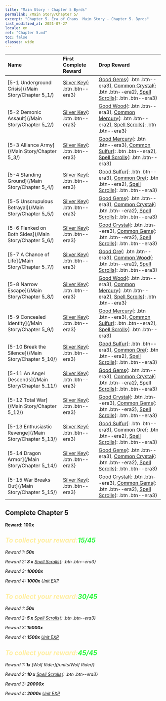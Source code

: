 ```yaml
---
title: "Main Story - Chapter 5 Byrds"
permalink: /Main Story/Chapter 5/
excerpt: "Chapter 5. Era of Chaos  Main Story - Chapter 5. Byrds"
last_modified_at: 2021-07-27
locale: en
ref: "Chapter 5.md"
toc: false
classes: wide
---
```


  | Name |  First Complete Reward | Drop Reward |
  |:------------|:------------|:------------| 
  | [5-1 Underground Crisis](/Main Story/Chapter 5_1/) | [Silver Key](/Items/con_693/){: .btn .btn--era3} | [Good Gems](/Items/mat_16/){: .btn .btn--era3}, [Common Crystal](/Items/mat_11/){: .btn .btn--era2}, [Spell Scrolls](/Items/con_694/){: .btn .btn--era3} |
  | [5-2 Demonic Assault](/Main Story/Chapter 5_2/) | [Silver Key](/Items/con_693/){: .btn .btn--era3} | [Good Wood](/Items/mat_13/){: .btn .btn--era3}, [Common Mercury](/Items/mat_8/){: .btn .btn--era2}, [Spell Scrolls](/Items/con_694/){: .btn .btn--era3} |
  | [5-3 Alliance Army](/Main Story/Chapter 5_3/) | [Silver Key](/Items/con_693/){: .btn .btn--era3} | [Good Mercury](/Items/mat_14/){: .btn .btn--era3}, [Common Sulfur](/Items/mat_9/){: .btn .btn--era2}, [Spell Scrolls](/Items/con_694/){: .btn .btn--era3} |
  | [5-4 Standing Ground](/Main Story/Chapter 5_4/) | [Silver Key](/Items/con_693/){: .btn .btn--era3} | [Good Sulfur](/Items/mat_15/){: .btn .btn--era3}, [Common Ore](/Items/mat_6/){: .btn .btn--era2}, [Spell Scrolls](/Items/con_694/){: .btn .btn--era3} |
  | [5-5 Unscrupulous Betrayal](/Main Story/Chapter 5_5/) | [Silver Key](/Items/con_693/){: .btn .btn--era3} | [Good Gems](/Items/mat_16/){: .btn .btn--era3}, [Common Crystal](/Items/mat_11/){: .btn .btn--era2}, [Spell Scrolls](/Items/con_694/){: .btn .btn--era3} |
  | [5-6 Flanked on Both Sides](/Main Story/Chapter 5_6/) | [Silver Key](/Items/con_693/){: .btn .btn--era3} | [Good Crystal](/Items/mat_17/){: .btn .btn--era3}, [Common Gems](/Items/mat_10/){: .btn .btn--era2}, [Spell Scrolls](/Items/con_694/){: .btn .btn--era3} |
  | [5-7 A Chance of Life](/Main Story/Chapter 5_7/) | [Silver Key](/Items/con_693/){: .btn .btn--era3} | [Good Ore](/Items/mat_12/){: .btn .btn--era3}, [Common Wood](/Items/mat_7/){: .btn .btn--era2}, [Spell Scrolls](/Items/con_694/){: .btn .btn--era3} |
  | [5-8 Narrow Escape](/Main Story/Chapter 5_8/) | [Silver Key](/Items/con_693/){: .btn .btn--era3} | [Good Wood](/Items/mat_13/){: .btn .btn--era3}, [Common Mercury](/Items/mat_8/){: .btn .btn--era2}, [Spell Scrolls](/Items/con_694/){: .btn .btn--era3} |
  | [5-9 Concealed Identity](/Main Story/Chapter 5_9/) | [Silver Key](/Items/con_693/){: .btn .btn--era3} | [Good Mercury](/Items/mat_14/){: .btn .btn--era3}, [Common Sulfur](/Items/mat_9/){: .btn .btn--era2}, [Spell Scrolls](/Items/con_694/){: .btn .btn--era3} |
  | [5-10 Break the Silence](/Main Story/Chapter 5_10/) | [Silver Key](/Items/con_693/){: .btn .btn--era3} | [Good Sulfur](/Items/mat_15/){: .btn .btn--era3}, [Common Ore](/Items/mat_6/){: .btn .btn--era2}, [Spell Scrolls](/Items/con_694/){: .btn .btn--era3} |
  | [5-11 An Angel Descends](/Main Story/Chapter 5_11/) | [Silver Key](/Items/con_693/){: .btn .btn--era3} | [Good Gems](/Items/mat_16/){: .btn .btn--era3}, [Common Crystal](/Items/mat_11/){: .btn .btn--era2}, [Spell Scrolls](/Items/con_694/){: .btn .btn--era3} |
  | [5-12 Total War](/Main Story/Chapter 5_12/) | [Silver Key](/Items/con_693/){: .btn .btn--era3} | [Good Crystal](/Items/mat_17/){: .btn .btn--era3}, [Common Gems](/Items/mat_10/){: .btn .btn--era2}, [Spell Scrolls](/Items/con_694/){: .btn .btn--era3} |
  | [5-13 Enthusiastic Revenge](/Main Story/Chapter 5_13/) | [Silver Key](/Items/con_693/){: .btn .btn--era3} | [Good Sulfur](/Items/mat_15/){: .btn .btn--era3}, [Common Ore](/Items/mat_6/){: .btn .btn--era2}, [Spell Scrolls](/Items/con_694/){: .btn .btn--era3} |
  | [5-14 Dragon Armor](/Main Story/Chapter 5_14/) | [Silver Key](/Items/con_693/){: .btn .btn--era3} | [Good Gems](/Items/mat_16/){: .btn .btn--era3}, [Common Crystal](/Items/mat_11/){: .btn .btn--era2}, [Spell Scrolls](/Items/con_694/){: .btn .btn--era3} |
  | [5-15 War Breaks Out](/Main Story/Chapter 5_15/) | [Silver Key](/Items/con_693/){: .btn .btn--era3} | [Good Crystal](/Items/mat_17/){: .btn .btn--era3}, [Common Gems](/Items/mat_10/){: .btn .btn--era2}, [Spell Scrolls](/Items/con_694/){: .btn .btn--era3} |


## Complete Chapter 5

 **Reward:**  **100x** <i class="fas fa-gem"/>



## <span style="color: #ffeea0">To collect your reward:</span><span style="color: #27f73a">15/45</span>

 Reward 1:  **50x** <i class="fas fa-gem"/>

 Reward 2: **3 x** [Spell Scrolls](/Items/con_694/){: .btn .btn--era3}

 Reward 3:  **10000x** <i class="fas fa-coins"/>

 Reward 4:  **1000x** [Unit EXP](/Items/con_902/)



## <span style="color: #ffeea0">To collect your reward:</span><span style="color: #27f73a">30/45</span>

 Reward 1:  **50x** <i class="fas fa-gem"/>

 Reward 2: **5 x** [Spell Scrolls](/Items/con_694/){: .btn .btn--era3}

 Reward 3:  **15000x** <i class="fas fa-coins"/>

 Reward 4:  **1500x** [Unit EXP](/Items/con_902/)



## <span style="color: #ffeea0">To collect your reward:</span><span style="color: #27f73a">45/45</span>

 Reward 1:  **1x** [Wolf Rider](/units/Wolf Rider/)

 Reward 2: **10 x** [Spell Scrolls](/Items/con_694/){: .btn .btn--era3}

 Reward 3:  **20000x** <i class="fas fa-coins"/>

 Reward 4:  **2000x** [Unit EXP](/Items/con_902/)

